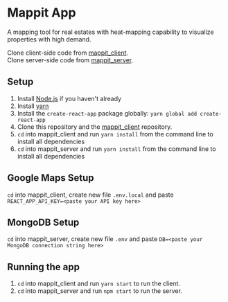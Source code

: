 # Mappit App

A mapping tool for real estates with heat-mapping capability to visualize properties with high demand.

Clone client-side code from [mappit_client](https://github.com/J-SophieCodes/mappit_client).<br />
Clone server-side code from [mappit_server](https://github.com/J-SophieCodes/mappit_server).

## Setup

1. Install [Node.js](https://nodejs.org/en/download/package-manager/) if you haven't already
1. Install [yarn](https://yarnpkg.com/en/docs/install#mac-stable)
3. Install the `create-react-app` package globally: `yarn global add create-react-app`
4. Clone this repository and the [mappit_client](https://github.com/J-SophieCodes/mappit_client) repository.
5. `cd` into mappit_client and run `yarn install` from the command line to install all dependencies
6. `cd` into mappit_server and run `yarn install` from the command line to install all dependencies

## Google Maps Setup

`cd` into mappit_client, create new file `.env.local` and paste `REACT_APP_API_KEY=<paste your API key here>`

## MongoDB Setup

`cd` into mappit_server, create new file `.env` and paste `DB=<paste your MongoDB connection string here>`

## Running the app

1. `cd` into mappit_client and run `yarn start` to run the client.
2. `cd` into mappit_server and run `npm start` to run the server.